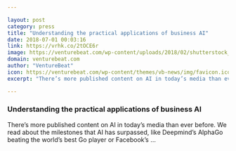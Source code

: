 ```yaml
---

layout: post
category: press
title: "Understanding the practical applications of business AI"
date: 2018-07-01 00:03:16
link: https://vrhk.co/2tOCE6r
image: https://venturebeat.com/wp-content/uploads/2018/02/shutterstock_562442005-e1519520180695.jpg?fit=1200%2C800&strip=all
domain: venturebeat.com
author: "VentureBeat"
icon: https://venturebeat.com/wp-content/themes/vb-news/img/favicon.ico
excerpt: "There’s more published content on AI in today’s media than ever before. We read about the milestones that AI has surpassed, like Deepmind’s AlphaGo beating the world’s best Go player or Facebook’s …"

---
```


### Understanding the practical applications of business AI

There’s more published content on AI in today’s media than ever before. We read about the milestones that AI has surpassed, like Deepmind’s AlphaGo beating the world’s best Go player or Facebook’s …